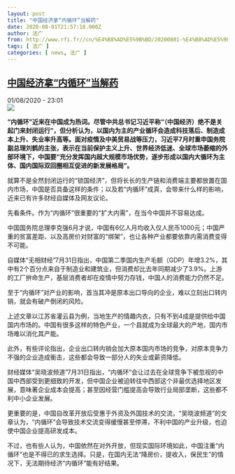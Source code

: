 ```yaml
---
layout: post
title: "中国经济拿“内循环”当解药"
date: 2020-08-01T21:57:18.000Z
author: 法广
from: http://www.rfi.fr//cn/%E4%B8%AD%E5%9B%BD/20200801-%E4%B8%AD%E5%9B%BD%E7%BB%8F%E6%B5%8E%E6%8B%BF-%E5%86%85%E5%BE%AA%E7%8E%AF-%E5%BD%93%E8%A7%A3%E8%8D%AF
tags: [ 法广 ]
categories: [ news, 法广 ]
---
```

<!--1596319038000-->
[中国经济拿“内循环”当解药](http://www.rfi.fr//cn/%E4%B8%AD%E5%9B%BD/20200801-%E4%B8%AD%E5%9B%BD%E7%BB%8F%E6%B5%8E%E6%8B%BF-%E5%86%85%E5%BE%AA%E7%8E%AF-%E5%BD%93%E8%A7%A3%E8%8D%AF)
------

<div>
<div>01/08/2020 - 23:01</div><img src="https://s.rfi.fr/media/display/01db301c-d43e-11ea-bed6-005056a98db9/w:310/p:16x9/chine-contraction-historique-de-l-economie.JPG"><p><strong>“内循环”近来在中国成为热词。尽管中共总书记习近平称“（中国经济）绝不是关起门来封闭运行”，但分析认为，以国内为主的产业循环会造成科技落后、制造成本上升、失业率升高等。面对疫情及中美贸易战等压力，习近平7月时重申国务院副总理刘鹤的主张，表示在当前保护主义上升、世界经济低迷、全球市场萎缩的外部环境下，中国要“充分发挥国内超大规模市场优势，逐步形成以国内大循环为主体、国内国际双回圈相互促进的新发展格局”。</strong></p><div class="t-content__body u-clearfix"><div class="m-interstitial"></div><p>就算不是全然封闭运行的“锁国经济”，但将长长的生产链和消费端主要都放置在国内市场，中国是否具备这样的条件；以及若“内循环”成真，会带来什么样的影响，近来已有许多财经自媒体及网友议论。</p><p>先看条件。作为“内循环”很重要的“扩大内需”，在当今中国并不容易达成。</p><p>中国国务院总理李克强6月才说，中国有6亿人月均收入仅人民币1000元；中国严重的贫富差距、以及高房价对财富的“绑架”，也让各种产业都要依靠内需消费变得不可能。</p><p>自媒体“无相财经”7月31日指出，中国第二季国内生产毛额（GDP）年增3.2%，其中有2个百分点来自于制造业和建筑业，但消费却比去年同期减少了3.9%。上游的工厂拚命生产，基层消费者却在疫情中努力存钱，中国人的消费能力仍然不足。</p><p>至于“内循环”对产业的影响，首当其冲是原本出口导向的企业，难以立刻出口转内销，就会有破产倒闭的风险。</p><p>上述文章以江苏省灌云县为例，当地生产的情趣内衣，只有不到4成是提供给中国国内市场的。中国有很多这样的特色产业，一个县就成为全球最大的产地，国内市场难以消化其产能。</p><p>此外，有些评论指出，企业出口转内销会加大原本国内市场的竞争，对原本竞争力不强的企业造成衝击，这些都会导致一部分人的失业或薪资降低。</p><p>财经媒体“吴晓波频道”7月31日指出，“内循环”会让过去在全球竞争下被忽视的中国中西部受到更细致的开发，但中国企业被迫转往中西部这个非最优选择地区发展，意味著企业成本会提高；甚至因经营门槛提高会导致行业局部垄断，这些都不利中小企业发展。</p><p>更重要的是，中国自改革开放后受惠于外资及外国技术的交流，“吴晓波频道”的文章认为，“内循环”会导致技术交流变得缓慢甚至停滞，不利中国的产业升级，也迫使中国企业提高研发成本。</p><p>不过，也有些人认为，中国依然在对外开放，但现实国际环境如此，中国注重“内循环”也是不得已的求生选择。只是，在国内无法“降房价，提收入，保民生”的情况下，无法期待经济“内循环”能有好结果。</p><div class="o-self-promo o-self-promo--nl o-self-promo--hidden" data-selfpromo-newsletter></div><div class="o-self-promo o-self-promo--app o-self-promo--hidden" data-selfpromo-app></div></div>
</div>
